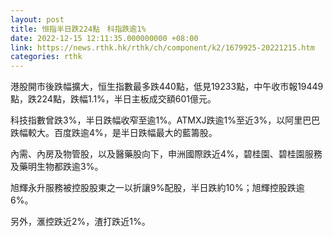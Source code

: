 ```yaml
---
layout: post
title: 恒指半日跌224點　科指跌逾1%
date: 2022-12-15 12:11:35.000000000 +08:00
link: https://news.rthk.hk/rthk/ch/component/k2/1679925-20221215.htm
categories: rthk
---
```


港股開市後跌幅擴大，恒生指數最多跌440點，低見19233點，中午收市報19449點，跌224點，跌幅1.1%，半日主板成交額601億元。

科技指數曾跌3%，半日跌幅收窄至逾1%。ATMXJ跌逾1%至近3%，以阿里巴巴跌幅較大。百度跌逾4%，是半日跌幅最大的藍籌股。

內需、內房及物管股，以及醫藥股向下，申洲國際跌近4%，碧桂園、碧桂園服務及藥明生物都跌逾3%。

旭輝永升服務被控股股東之一以折讓9%配股，半日跌約10%；旭輝控股跌逾6%。

另外，滙控跌近2%，渣打跌近1%。
